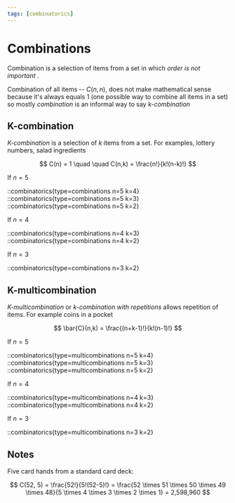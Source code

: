 ```yaml
---
tags: [combinatorics]
---
```


# Combinations

Combination is a selection of items from a set in which _order is not important_ .

Combination of all items -- $C(n,n)$, does not make mathematical sense because it's always equals&nbsp;1 (one possible way to combine all items in a set) so mostly _combination_ is an informal way to say _k-combination_

## K-combination

_K-combination_ is a selection of $k$ items from a set.
For examples, lottery numbers, salad ingredients

$$
	C(n) = 1 \quad \quad C(n,k) = \frac{n!}{k!(n-k)!}
$$

If $n=5$

::combinatorics{type=combinations n=5 k=4}
::combinatorics{type=combinations n=5 k=3}
::combinatorics{type=combinations n=5 k=2}

If $n=4$

::combinatorics{type=combinations n=4 k=3}
::combinatorics{type=combinations n=4 k=2}

If $n=3$

::combinatorics{type=combinations n=3 k=2}

## K-multicombination

_K-multicombination_ or _k-combination with repetitions_ allows repetition of items.
For example coins in a pocket

$$
	\bar{C}(n,k) = \frac{(n+k-1)!}{k!(n-1)!}
$$

If $n=5$

::combinatorics{type=multicombinations n=5 k=4}
::combinatorics{type=multicombinations n=5 k=3}
::combinatorics{type=multicombinations n=5 k=2}

If $n=4$

::combinatorics{type=multicombinations n=4 k=3}
::combinatorics{type=multicombinations n=4 k=2}

If $n=3$

::combinatorics{type=multicombinations n=3 k=2}

## Notes

Five card hands from a standard card deck:

$$
	C(52, 5) = \frac{52!}{5!(52-5)!} = \frac{52 \times 51 \times 50 \times 49 \times 48}{5 \times 4 \times 3 \times 2 \times 1} = 2,598,960
$$
